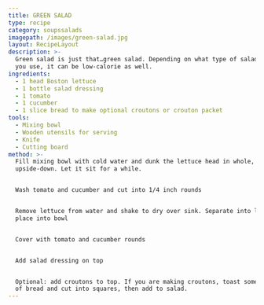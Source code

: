 ```yaml
---
title: GREEN SALAD
type: recipe
category: soupssalads
imagepath: /images/green-salad.jpg
layout: RecipeLayout
description: >-
  Green salad is just that…green salad. Depending on what type of salad dressing
  you use, it can be low-calorie as well.
ingredients:
  - 1 head Boston lettuce
  - 1 bottle salad dressing
  - 1 tomato
  - 1 cucumber
  - 1 slice bread to make optional croutons or crouton packet
tools:
  - Mixing bowl
  - Wooden utensils for serving
  - Knife
  - Cutting board
method: >-
  Fill mixing bowl with cold water and dunk the lettuce head in whole,
  upside-down. Let it sit for a while.


  Wash tomato and cucumber and cut into 1/4 inch rounds


  Remove lettuce from water and shake to dry over sink. Separate into leaves and
  place into bowl


  Cover with tomato and cucumber rounds


  Add salad dressing on top


  Optional: add croutons to top. If you are making croutons, toast some slices
  of bread and cut into squares, then add to salad.
---
```


